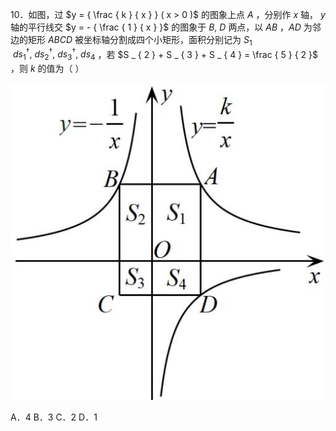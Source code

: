 10．如图，过 $y = { \frac { k } { x } } ( x > 0 )$ 的图象上点 $A$ ，分别作 $x$ 轴， $y$ 轴的平行线交 $y = - { \frac { 1 } { x } }$ 的图象于 $B , \ D$ 两点，以 $A B$ ，$A D$ 为邻边的矩形 $A B C D$ 被坐标轴分割成四个小矩形，面积分别记为 $S _ { 1 }$ $\ d s _ { 1 } ^ { \dag } , \ d s _ { 2 } ^ { \dag } , \ d s _ { 3 } ^ { \dag } , \ d s _ { 4 }$ ，若 $S _ { 2 } + S _ { 3 } + S _ { 4 } = \frac { 5 } { 2 }$ ，则 $k$ 的值为（ ）

![](<../../qs_image_DB/专题1-4_一文搞定反比例函数7个模型，13类题型（解析版）_/2b452a5734d043a1f4f870426f9718b40563b77e57f99e6f48fc6817e27f8987.jpg>)

A．4 B．3 C．2 D．1
